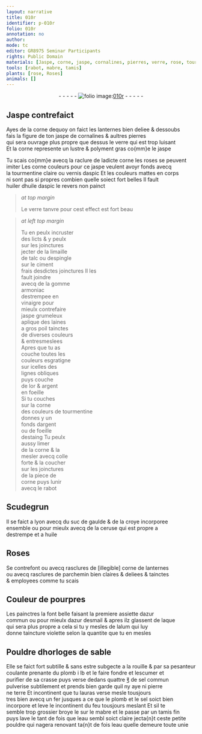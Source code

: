 ```yaml
---
layout: narrative
title: 010r
identifier: p-010r
folio: 010r
annotation: no
author:
mode: tc
editor: GR8975 Seminar Participants
rights: Public Domain
materials: [Jaspe, corne, jaspe, cornalines, pierres, verre, rose, tourmentine claire, aspic, huiler, huile daspic, limaille de talc, espingle, ciment, gomme armoniac, vinaigre, laines a gros poil, or & argent en foeille, tourmentine, argent, foeille destaing, colle forte, Scudegrun, suc de gaulde, croye, ceruse, destrempe, huile, corne de lanternes, parchemin, azur commun, azur desmail, laque, alum, rouille, plomb, sel commun, pierre, terre, sel, mabre, eau]
tools: [rabot, mabre, tamis]
plants: [rose, Roses]
animals: []
---
```


<div class="folio" align="center">- - - - - <a href="http://gallica.bnf.fr/ark:/12148/btv1b10500001g/f25.image" target="_blank"><img src="https://cu-mkp.github.io/2017-workshop-edition/assets/photo-icon.png" alt="folio image: " style="display:inline-block; margin-bottom:-3px;"/>010r</a> - - - - - </div>  
  

## <span class="m">Jaspe</span> contrefaict

 
Ayes de la <span class="m">corne</span> dequoy on faict les lanternes bien deliee & dessoubs<br/> fais la figure de ton <span class="m">jaspe</span> de <span class="m">cornalines</span> & aultres <span class="m">pierres</span><br/> qui sera ouvrage plus propre que dessus le <span class="m">verre</span> qui est trop luisant<br/> Et la <span class="m">corne</span> represente un lustre & polyment gras co{mm}e le <span class="m">jaspe</span>
 
Tu scais co{mm}e avecq la raclure de ladicte <span class="m">corne</span> les <span class="m"><span class="pa">rose</span></span>s se peuvent<br/> imiter Les corne couleurs pour ce <span class="m">jaspe</span> veulent avoyr fonds avecq<br/> la <span class="m">tourmentine claire</span> ou vernis d<span class="m">aspic</span> Et les couleurs mattes en corps<br/> ni sont pas si propres combien quelle soiect fort belles Il fault<br/> <span class="m">huiler</span> d<span class="m">huile daspic</span> le revers non painct
 
> *at top margin*
> 
>  Le <span class="m">verre</span> tanvre pour cest effect est fort beau
 
> *at left top margin*
> 
>  Tu en peulx incruster<br/> des licts & y peulx<br/> sur les joinctures<br/> jecter de la <span class="m">limaille<br/> de talc</span> ou d<span class="m">espingle</span><br/> sur le <span class="m">ciment</span><br/> frais desdictes joinctures Il les<br/> fault joindre<br/> avecq de la <span class="m">gomme<br/> armoniac</span><br/> destrempee en<br/> <span class="m">vinaigre</span> pour<br/> mieulx contrefaire<br/> <span class="m">jaspe</span> grumeleux<br/> aplique des <span class="m">laines<br/> a gros poil</span> tainctes<br/> de diverses couleurs<br/> & entresmeslees<br/> Apres que tu as<br/> couche toutes les<br/> couleurs esgratigne<br/> sur icelles des<br/> lignes obliques<br/> puys couche<br/> de l<span class="m">or & argent<br/> en foeille</span><br/> Si tu couches<br/> sur la <span class="m">corne</span><br/> des couleurs de <span class="m">tourmentine</span><br/> donnes y un<br/> fonds d<span class="m">argent</span><br/> ou de <span class="m">foeille<br/> destaing</span> Tu peulx<br/> aussy limer<br/> de la <span class="m">corne</span> & la<br/> mesler avecq <span class="m">colle<br/> forte</span> & la coucher<br/> sur les joinctures<br/> de la piece de<br/> <span class="m">corne</span> puys lunir<br/> avecq le <span class="tl">rabot</span>
 
 
  

## <span class="m">Scudegrun</span>

 
Il se faict a <span class="pl">lyon</span> avecq du <span class="m">suc de gaulde</span> & de la <span class="m">croye</span> incorporee<br/> ensemble ou pour mieulx avecq de la <span class="m">ceruse</span> qui est propre a<br/> <span class="m">destrempe</span> et a <span class="m">huile</span>
 
 
  

## <span class="pa">Roses</span>

 
Se contrefont ou avecq rasclures de [illegible] <span class="m">corne de lanternes</span><br/> ou avecq rasclures de <span class="m">parchemin</span> bien claires & deliees & tainctes<br/> & employees comme tu scais
 
 
  

## Couleur de pourpres

 
Les <span class="pro">painctres</span> la font belle faisant la premiere assiette d<span class="m">azur<br/> commun</span> ou pour mieulx d<span class="m">azur desmail</span> & apres ilz glassent de <span class="m">laque</span><br/> qui sera plus propre a cela si tu y mesles de l<span class="m">alum</span> qui luy<br/> donne taincture violette selon la quantite que tu en mesles
 
 
  <span class="pro"> </span>

## Pouldre dhorloges de sable

 
Elle se faict fort subtille & sans estre subgecte a la <span class="m">rouille</span> & par sa pesanteur<br/> coulante prenante du <span class="m">plomb</span> i lb et le faire fondre et lescumer et<br/> purifier de sa crasse puys verse dedans quattre ℥ de <span class="m">sel commun</span><br/> pulverise subtilement et prends bien garde quil ny aye ni <span class="m">pierre</span><br/> ne <span class="m">terre</span> Et incontinent que tu lauras verse mesle tousjours<br/> tres bien avecq un fer jusques a ce que le <span class="m">plomb</span> et le <span class="m">sel</span> soict bien<br/> incorpore et leve le incontinent du feu tousjours meslant Et sil te<br/> semble trop grossier broye le sur le <span class="m"><span class="tl">mabre</span></span> et le passe par un <span class="tl">tamis</span> fin<br/> puys lave le tant de fois que l<span class="m">eau</span> sembl soict claire jecta{n}t ceste petite<br/> pouldre qui nagera renovant ta{n}t de fois l<span class="m">eau</span> quelle demeure toute unie
 
